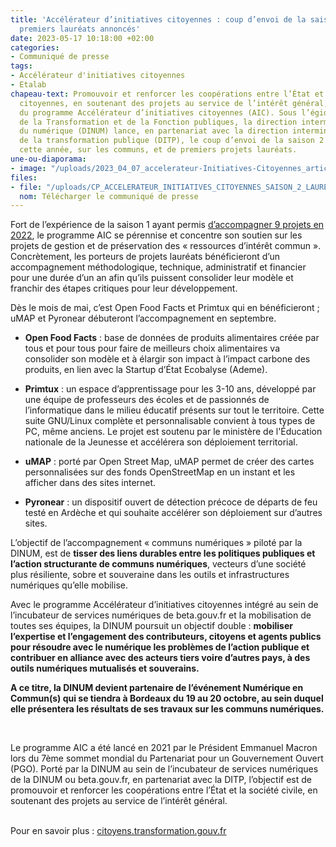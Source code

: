 ```yaml
---
title: 'Accélérateur d’initiatives citoyennes : coup d’envoi de la saison 2 et de
  premiers lauréats annoncés'
date: 2023-05-17 10:18:00 +02:00
categories:
- Communiqué de presse
tags:
- Accélérateur d'initiatives citoyennes
- Etalab
chapeau-text: Promouvoir et renforcer les coopérations entre l’État et les initiatives
  citoyennes, en soutenant des projets au service de l’intérêt général, c’est la promesse
  du programme Accélérateur d’initiatives citoyennes (AIC). Sous l’égide du ministère
  de la Transformation et de la Fonction publiques, la direction interministérielle
  du numérique (DINUM) lance, en partenariat avec la direction interministérielle
  de la transformation publique (DITP), le coup d’envoi de la saison 2 concentrée,
  cette année, sur les communs, et de premiers projets lauréats.
une-ou-diaporama:
- image: "/uploads/2023_04_07_accelerateur-Initiatives-Citoyennes_article.jpg"
files:
- file: "/uploads/CP_ACCELERATEUR_INITIATIVES_CITOYENNES_SAISON_2_LAUREATS.pdf"
  nom: Télécharger le communiqué de presse
---
```


Fort de l’expérience de la saison 1 ayant permis [d’accompagner 9 projets en 2022](https://citoyens.transformation.gouv.fr/laureats/), le programme AIC se pérennise et concentre son soutien sur les projets de gestion et de préservation des « ressources d’intérêt commun ». Concrètement, les porteurs de projets lauréats bénéficieront d’un accompagnement méthodologique, technique, administratif et financier  pour une durée d’un an afin qu’ils puissent consolider leur modèle et franchir des étapes critiques pour leur développement. 

Dès le mois de mai, c’est Open Food Facts et Primtux qui en bénéficieront ; uMAP et Pyronear débuteront l’accompagnement en septembre. 

* **Open Food Facts** : base de données de produits alimentaires créée par tous et pour tous pour faire de meilleurs choix alimentaires va consolider son modèle et à élargir son impact à l’impact carbone des produits, en lien avec la Startup d’État Ecobalyse (Ademe). 

* **Primtux** : un espace d’apprentissage pour les 3-10 ans, développé par une équipe de  professeurs des écoles et de passionnés de l’informatique dans le milieu éducatif présents sur tout le territoire. Cette suite GNU/Linux complète et personnalisable convient à tous types de PC, même anciens. Le projet est soutenu par le ministère de l'Éducation nationale de la Jeunesse et accélérera son déploiement territorial. 

* **uMAP** : porté par Open Street Map, uMAP permet de créer des cartes personnalisées sur des fonds OpenStreetMap en un instant et les afficher dans des sites internet.

* **Pyronear** : un dispositif ouvert de détection précoce de départs de feu testé en Ardèche et qui souhaite accélérer son déploiement sur d’autres sites.

L’objectif de l’accompagnement « communs numériques » piloté par la DINUM, est de **tisser des liens durables entre les politiques publiques et l’action structurante de communs numériques**, vecteurs d’une société plus résiliente, sobre et souveraine dans les outils et infrastructures numériques qu’elle mobilise.

Avec le programme Accélérateur d’initiatives citoyennes intégré au sein de l’incubateur de services numériques de beta.gouv.fr et la mobilisation de toutes ses équipes, la DINUM poursuit un objectif double : **mobiliser l’expertise et l’engagement des contributeurs, citoyens et agents publics pour résoudre avec le numérique les problèmes de l’action publique et contribuer en alliance avec des acteurs tiers voire d’autres pays, à des outils numériques mutualisés et souverains.**

**A ce titre, la DINUM devient partenaire de l’événement Numérique en Commun(s) qui se tiendra à Bordeaux du 19 au 20 octobre, au sein duquel elle présentera les résultats de ses travaux sur les communs numériques.**

<div class="encadre noir" style="margin-bottom:40px">
<br>
<p>Le programme AIC a été lancé en 2021 par le Président Emmanuel Macron lors du 7ème sommet mondial du Partenariat pour un Gouvernement Ouvert (PGO). Porté par la DINUM au sein de l’incubateur de services numériques de la DINUM ou beta.gouv.fr, en partenariat avec la DITP, l’objectif est de promouvoir et renforcer les coopérations entre l’État et la société civile, en soutenant des projets au service de l’intérêt général. 

<br>Pour en savoir plus : <a href="https://citoyens.transformation.gouv.fr/"> citoyens.transformation.gouv.fr</a></p>
